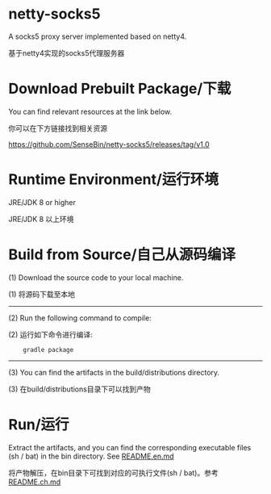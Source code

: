 # netty-socks5
A socks5 proxy server implemented based on netty4.

基于netty4实现的socks5代理服务器

# Download Prebuilt Package/下载
You can find relevant resources at the link below.

你可以在下方链接找到相关资源

https://github.com/SenseBin/netty-socks5/releases/tag/v1.0

# Runtime Environment/运行环境
JRE/JDK 8 or higher

JRE/JDK 8 以上环境

# Build from Source/自己从源码编译
(1) Download the source code to your local machine.

(1) 将源码下载至本地

------
  
(2) Run the following command to compile:

(2) 运行如下命令进行编译:

        gradle package

-----
(3) You can find the artifacts in the build/distributions directory.

(3) 在build/distributions目录下可以找到产物

# Run/运行
Extract the artifacts, and you can find the corresponding executable files (sh / bat) in the bin directory. See <a href="./src/bin/README.en.md">README.en.md</a>

将产物解压，在bin目录下可找到对应的可执行文件(sh / bat)。参考 <a href="./src/bin/README.en.md">README.ch.md</a>

